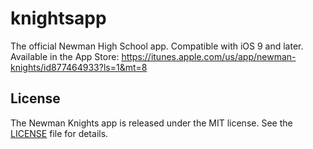 knightsapp
==========

The official Newman High School app. Compatible with iOS 9 and later. Available in the App Store: https://itunes.apple.com/us/app/newman-knights/id877464933?ls=1&mt=8

## License

The Newman Knights app is released under the MIT license. See the [LICENSE](LICENSE) file for details.

